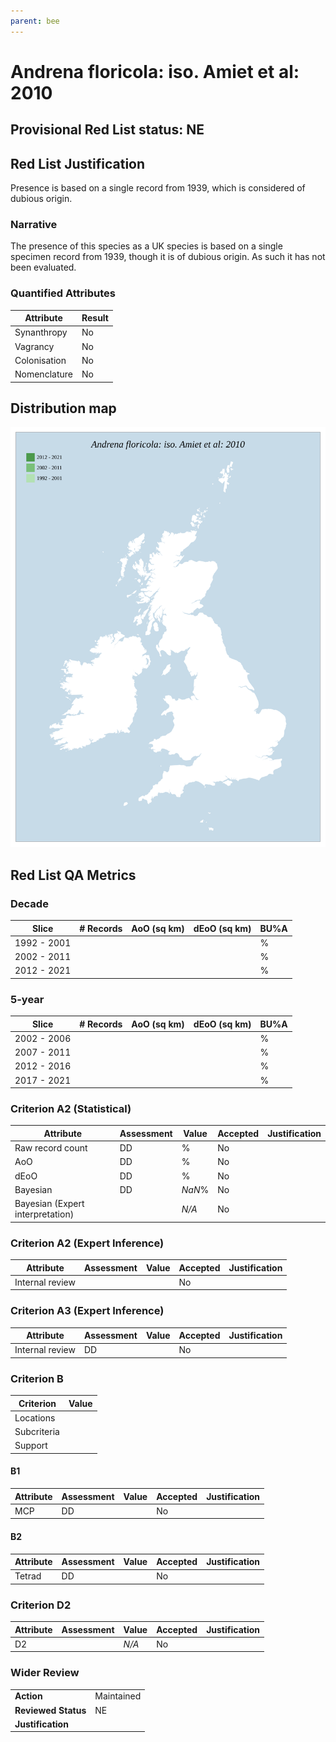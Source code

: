 ```yaml
---
parent: bee
---
```


# Andrena floricola: iso. Amiet et al: 2010

## Provisional Red List status: NE


## Red List Justification
Presence is based on a single record from 1939, which is considered of dubious origin.

### Narrative
The presence of this species as a UK species is based on a single specimen record from 1939, though it is of dubious origin. As such it has not been evaluated.



### Quantified Attributes
|Attribute|Result|
|---|---|
|Synanthropy|No|
|Vagrancy|No|
|Colonisation|No|
|Nomenclature|No|






## Distribution map
![](../map/42.svg)

## Red List QA Metrics
### Decade
| Slice | # Records | AoO (sq km) | dEoO (sq km) |BU%A |
|---|---|---|---|---|
|1992 - 2001||||%|
|2002 - 2011||||%|
|2012 - 2021||||%|

### 5-year
| Slice | # Records | AoO (sq km) | dEoO (sq km) |BU%A |
|---|---|---|---|---|
|2002 - 2006||||%|
|2007 - 2011||||%|
|2012 - 2016||||%|
|2017 - 2021||||%|

### Criterion A2 (Statistical)
|Attribute|Assessment|Value|Accepted|Justification
|---|---|---|---|---|
|Raw record count|DD|%|No||
|AoO|DD|%|No||
|dEoO|DD|%|No||
|Bayesian|DD|*NaN*%|No||
|Bayesian (Expert interpretation)||*N/A*|No||

### Criterion A2 (Expert Inference)
|Attribute|Assessment|Value|Accepted|Justification
|---|---|---|---|---|
|Internal review|||No||

### Criterion A3 (Expert Inference)
|Attribute|Assessment|Value|Accepted|Justification
|---|---|---|---|---|
|Internal review|DD||No||

### Criterion B
|Criterion| Value|
|---|---|
|Locations||
|Subcriteria||
|Support||

#### B1
|Attribute|Assessment|Value|Accepted|Justification
|---|---|---|---|---|
|MCP|DD||No||

#### B2
|Attribute|Assessment|Value|Accepted|Justification
|---|---|---|---|---|
|Tetrad|DD||No||

### Criterion D2
|Attribute|Assessment|Value|Accepted|Justification
|---|---|---|---|---|
|D2||*N/A*|No||

### Wider Review
|  |  |
|---|---|
|**Action**|Maintained|
|**Reviewed Status**|NE|
|**Justification**||

